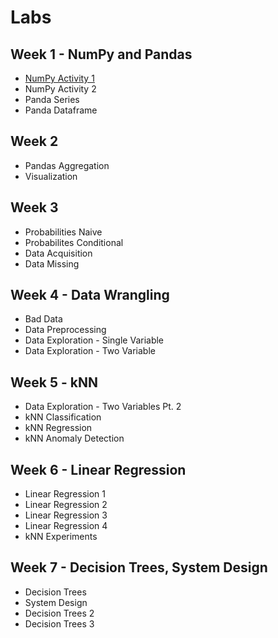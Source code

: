 # Labs

## Week 1 - NumPy and Pandas
- [NumPy Activity 1](https://github.com/Jamham1020/final-projects/blob/main/CST-383-Data-Science/Lab/NumPy%20Activity%201.ipynb)
- NumPy Activity 2
- Panda Series
- Panda Dataframe

## Week 2 
- Pandas Aggregation
- Visualization

## Week 3
- Probabilities Naive
- Probabilites Conditional
- Data Acquisition
- Data Missing

## Week 4 - Data Wrangling
- Bad Data
- Data Preprocessing
- Data Exploration - Single Variable
- Data Exploration - Two Variable

## Week 5 - kNN
- Data Exploration - Two Variables Pt. 2
- kNN Classification
- kNN Regression
- kNN Anomaly Detection

## Week 6 - Linear Regression
- Linear Regression 1
- Linear Regression 2
- Linear Regression 3
- Linear Regression 4
- kNN Experiments

## Week 7 - Decision Trees, System Design
- Decision Trees
- System Design
- Decision Trees 2
- Decision Trees 3
